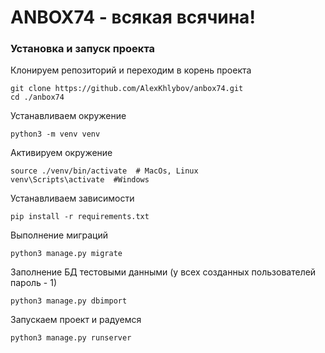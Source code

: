 # ANBOX74 - всякая всячина!

### Установка и запуск проекта

Клонируем репозиторий и переходим в корень проекта
```
git clone https://github.com/AlexKhlybov/anbox74.git
cd ./anbox74
```

Устанавливаем окружение
```
python3 -m venv venv
```

Активируем окружение
```
source ./venv/bin/activate  # MacOs, Linux
venv\Scripts\activate  #Windows
```

Устанавливаем зависимости
```
pip install -r requirements.txt
```

Выполнение миграций
```
python3 manage.py migrate
```

Заполнение БД тестовыми данными (у всех созданных пользователей пароль - 1)
```
python3 manage.py dbimport
```

Запускаем проект и радуемся
```
python3 manage.py runserver
```